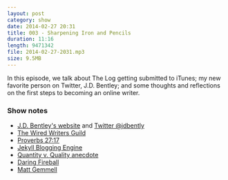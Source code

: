 ```yaml
---
layout: post
category: show
date: 2014-02-27 20:31
title: 003 - Sharpening Iron and Pencils
duration: 11:16
length: 9471342
file: 2014-02-27-2031.mp3
size: 9.5MB
---
```

In this episode, we talk about The Log getting submitted to iTunes; my new favorite person on Twitter, J.D. Bentley; and some thoughts and reflections on the first steps to becoming an online writer.

### Show notes
- [J.D. Bentley's website](http://jdbentley.com) and [Twitter @jdbently](https://twitter.com/jdbentley)
- [The Wired Writers Guild](http://wiredwritersguild.com/about/)
- [Proverbs 27:17](http://bible.com/1/pro.27.17.nlt)
- [Jekyll Blogging Engine](http://jekyllrb.com)
- [Quantity v. Quality anecdote](http://thewritepractice.com/quantity-v-quality/)
- [Daring Fireball](http://daringfireball.net)
- [Matt Gemmell](http://mattgemmell.com)
